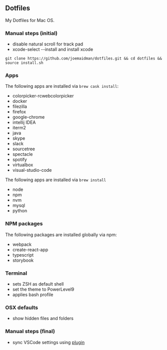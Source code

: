 ## Dotfiles

My Dotfiles for Mac OS.

### Manual steps (initial)
- disable natural scroll for track pad
- xcode-select --install and install xcode

```git clone https://github.com/joemaidman/dotfiles.git && cd dotfiles && source install.sh```

### Apps
The following apps are installed via ```brew cask install```:
- colorpicker-rcwebcolorpicker
- docker
- filezilla
- firefox
- google-chrome
- intellij IDEA
- iterm2
- java  
- skype
- slack
- sourcetree
- spectacle
- spotify
- virtualbox
- visual-studio-code

The following apps are installed via ```brew install```
- node
- npm
- nvm
- mysql
- python

### NPM packages
The following packages are installed globally via npm:
- webpack
- create-react-app
- typescript
- storybook

### Terminal
- sets ZSH as default shell
- set the theme to PowerLevel9
- applies bash profile

### OSX defaults
- show hidden files and folders

### Manual steps (final)
- sync VSCode settings using <a href="https://marketplace.visualstudio.com/items?itemName=Shan.code-settings-sync">plugin </a>
